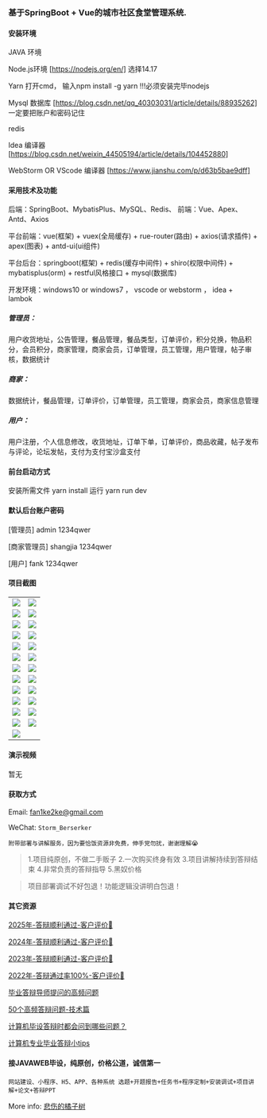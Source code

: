 ### 基于SpringBoot + Vue的城市社区食堂管理系统.

#### 安装环境

JAVA 环境 

Node.js环境 [https://nodejs.org/en/] 选择14.17

Yarn 打开cmd， 输入npm install -g yarn !!!必须安装完毕nodejs

Mysql 数据库 [https://blog.csdn.net/qq_40303031/article/details/88935262] 一定要把账户和密码记住

redis

Idea 编译器 [https://blog.csdn.net/weixin_44505194/article/details/104452880]

WebStorm OR VScode 编译器 [https://www.jianshu.com/p/d63b5bae9dff]

#### 采用技术及功能

后端：SpringBoot、MybatisPlus、MySQL、Redis、
前端：Vue、Apex、Antd、Axios

平台前端：vue(框架) + vuex(全局缓存) + rue-router(路由) + axios(请求插件) + apex(图表)  + antd-ui(ui组件)

平台后台：springboot(框架) + redis(缓存中间件) + shiro(权限中间件) + mybatisplus(orm) + restful风格接口 + mysql(数据库)

开发环境：windows10 or windows7 ， vscode or webstorm ， idea + lambok

##### 管理员： 
用户收货地址，公告管理，餐品管理，餐品类型，订单评价，积分兑换，物品积分，会员积分，商家管理，商家会员，订单管理，员工管理，用户管理，帖子审核，数据统计

##### 商家： 
数据统计，餐品管理，订单评价，订单管理，员工管理，商家会员，商家信息管理

##### 用户：
用户注册，个人信息修改，收货地址，订单下单，订单评价，商品收藏，帖子发布与评论，论坛发帖，支付为支付宝沙盒支付


#### 前台启动方式
安装所需文件 yarn install 
运行 yarn run dev

#### 默认后台账户密码
[管理员]
admin
1234qwer

[商家管理员]
shangjia
1234qwer

[用户]
fank
1234qwer

#### 项目截图

|  |  |
|---------------------|---------------------|
| ![](https://fank-bucket-oss.oss-cn-beijing.aliyuncs.com/img/1733313905399.png) | ![](https://fank-bucket-oss.oss-cn-beijing.aliyuncs.com/img/1733314587984.png) |
| ![](https://fank-bucket-oss.oss-cn-beijing.aliyuncs.com/img/1733314887262.png) | ![](https://fank-bucket-oss.oss-cn-beijing.aliyuncs.com/img/1733314563947.png) |
| ![](https://fank-bucket-oss.oss-cn-beijing.aliyuncs.com/img/1733314869376.png) | ![](https://fank-bucket-oss.oss-cn-beijing.aliyuncs.com/img/1733314542997.png) |
| ![](https://fank-bucket-oss.oss-cn-beijing.aliyuncs.com/img/1733314846565.png) | ![](https://fank-bucket-oss.oss-cn-beijing.aliyuncs.com/img/1733314510235.png) |
| ![](https://fank-bucket-oss.oss-cn-beijing.aliyuncs.com/img/1733314831127.png) | ![](https://fank-bucket-oss.oss-cn-beijing.aliyuncs.com/img/1733314226601.png) |
| ![](https://fank-bucket-oss.oss-cn-beijing.aliyuncs.com/img/1733314797431.png) | ![](https://fank-bucket-oss.oss-cn-beijing.aliyuncs.com/img/1733314146503.png) |
| ![](https://fank-bucket-oss.oss-cn-beijing.aliyuncs.com/img/1733314769951.png) | ![](https://fank-bucket-oss.oss-cn-beijing.aliyuncs.com/img/1733314127351.png) |
| ![](https://fank-bucket-oss.oss-cn-beijing.aliyuncs.com/img/1733314734505.png) | ![](https://fank-bucket-oss.oss-cn-beijing.aliyuncs.com/img/1733314076924.png) |
| ![](https://fank-bucket-oss.oss-cn-beijing.aliyuncs.com/img/1733314712174.png) | ![](https://fank-bucket-oss.oss-cn-beijing.aliyuncs.com/img/1733314021800.png) |
| ![](https://fank-bucket-oss.oss-cn-beijing.aliyuncs.com/img/1733314671518.png) | ![](https://fank-bucket-oss.oss-cn-beijing.aliyuncs.com/img/1733314007255.png) |
| ![](https://fank-bucket-oss.oss-cn-beijing.aliyuncs.com/img/1733314630784.png) | ![](https://fank-bucket-oss.oss-cn-beijing.aliyuncs.com/img/1733313986256.png) |
| ![](https://fank-bucket-oss.oss-cn-beijing.aliyuncs.com/img/1733314604374.png) | ![](https://fank-bucket-oss.oss-cn-beijing.aliyuncs.com/img/1733313964550.png) |
| ![](https://fank-bucket-oss.oss-cn-beijing.aliyuncs.com/work/936e9baf53eb9a217af4f89c616dc19.png) |


#### 演示视频

暂无

#### 获取方式

Email: fan1ke2ke@gmail.com

WeChat: `Storm_Berserker`

`附带部署与讲解服务，因为要恰饭资源非免费，伸手党勿扰，谢谢理解😭`

> 1.项目纯原创，不做二手贩子 2.一次购买终身有效 3.项目讲解持续到答辩结束 4.非常负责的答辩指导 5.黑奴价格

> 项目部署调试不好包退！功能逻辑没讲明白包退！

#### 其它资源

[2025年-答辩顺利通过-客户评价🍜](https://berserker287.github.io/2025/06/18/2025%E5%B9%B4%E7%AD%94%E8%BE%A9%E9%A1%BA%E5%88%A9%E9%80%9A%E8%BF%87/)

[2024年-答辩顺利通过-客户评价👻](https://berserker287.github.io/2024/06/06/2024%E5%B9%B4%E7%AD%94%E8%BE%A9%E9%A1%BA%E5%88%A9%E9%80%9A%E8%BF%87/)

[2023年-答辩顺利通过-客户评价🐢](https://berserker287.github.io/2023/06/14/2023%E5%B9%B4%E7%AD%94%E8%BE%A9%E9%A1%BA%E5%88%A9%E9%80%9A%E8%BF%87/)

[2022年-答辩通过率100%-客户评价🐣](https://berserker287.github.io/2022/05/25/%E9%A1%B9%E7%9B%AE%E4%BA%A4%E6%98%93%E8%AE%B0%E5%BD%95/)

[毕业答辩导师提问的高频问题](https://berserker287.github.io/2023/06/13/%E6%AF%95%E4%B8%9A%E7%AD%94%E8%BE%A9%E5%AF%BC%E5%B8%88%E6%8F%90%E9%97%AE%E7%9A%84%E9%AB%98%E9%A2%91%E9%97%AE%E9%A2%98/)

[50个高频答辩问题-技术篇](https://berserker287.github.io/2023/06/13/50%E4%B8%AA%E9%AB%98%E9%A2%91%E7%AD%94%E8%BE%A9%E9%97%AE%E9%A2%98-%E6%8A%80%E6%9C%AF%E7%AF%87/)

[计算机毕设答辩时都会问到哪些问题？](https://www.zhihu.com/question/31020988)

[计算机专业毕业答辩小tips](https://zhuanlan.zhihu.com/p/145911029)

#### 接JAVAWEB毕设，纯原创，价格公道，诚信第一

`网站建设、小程序、H5、APP、各种系统 选题+开题报告+任务书+程序定制+安装调试+项目讲解+论文+答辩PPT`

More info: [悲伤的橘子树](https://berserker287.github.io/)

